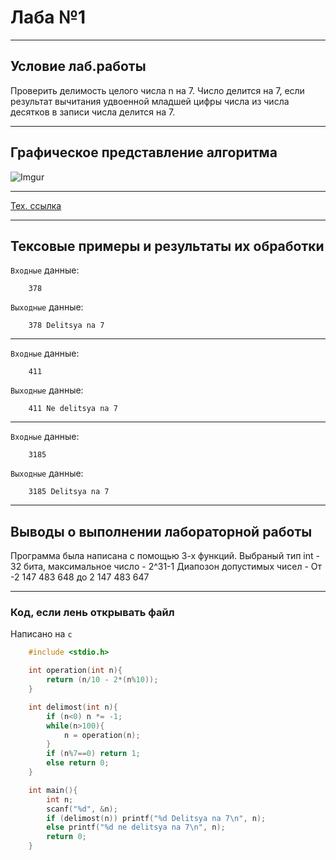 # Лаба №1 
____
## Условие лаб.работы
Проверить делимость целого числа n на 7. Число делится на 7, если результат вычитания удвоенной младшей цифры числа из числа десятков в записи числа делится на 7.
____
## Графическое представление алгоритма
![Imgur](https://i.ibb.co/W5wZ7Q7/lab1.png)
____
[Тех. ссылка](https://imgur.com/a/Wa6JqBN)
____
## Тексовые примеры и результаты их обработки
`Входные` данные:
````
    378
````
`Выходные` данные:
````
    378 Delitsya na 7
````
____
`Входные` данные:
````
    411
````
`Выходные` данные:
````
    411 Ne delitsya na 7
````
____
`Входные` данные:
````
    3185
````
`Выходные` данные:
````
    3185 Delitsya na 7
````
____
## Выводы о выполнении лабораторной работы
Программа была написана с помощью 3-х функций.
Выбраный тип int - 32 бита, максимальное число - 2^31-1
Диапозон допустимых чисел - От -2 147 483 648 до 2 147 483 647
____
### Код, если лень открывать файл

Написано на `c`

````c
    #include <stdio.h>

    int operation(int n){
        return (n/10 - 2*(n%10));
    }

    int delimost(int n){
        if (n<0) n *= -1;
        while(n>100){
            n = operation(n);
        }
        if (n%7==0) return 1;
        else return 0;
    }

    int main(){
        int n;
        scanf("%d", &n);
        if (delimost(n)) printf("%d Delitsya na 7\n", n);
        else printf("%d ne delitsya na 7\n", n);
        return 0;
    }

````